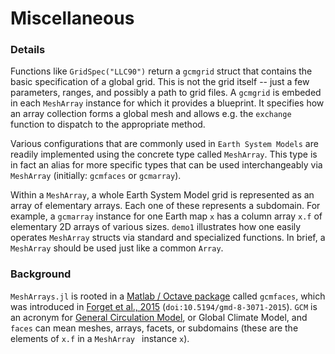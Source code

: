 # Miscellaneous

### Details

Functions like `GridSpec("LLC90")` return a `gcmgrid` struct that contains the basic specification of a global grid. This is not the grid itself -- just a few parameters, ranges, and possibly a path to grid files. A `gcmgrid` is embeded in each `MeshArray` instance for which it provides a blueprint. It specifies how an array collection forms a global mesh and allows e.g. the `exchange` function to dispatch to the appropriate method. 

Various configurations that are commonly used in `Earth System Models` are readily implemented using the concrete type called `MeshArray`. This type is in fact an alias for more specific types that can be used interchangeably via `MeshArray` (initially: `gcmfaces` or `gcmarray`).

Within a `MeshArray`, a whole Earth System Model grid is represented as an array of elementary arrays. Each one of these represents a subdomain. For example, a `gcmarray` instance for one Earth map `x` has a column array `x.f` of elementary 2D arrays of various sizes. `demo1` illustrates how one easily operates `MeshArray` structs via standard and specialized functions. In brief, a `MeshArray` should be used just like a common `Array`.

### Background

`MeshArrays.jl` is rooted in a [Matlab / Octave package](https://gcmfaces.readthedocs.io/en/latest/) called `gcmfaces`, which was introduced in [Forget et al., 2015](http://www.geosci-model-dev.net/8/3071/2015/) (`doi:10.5194/gmd-8-3071-2015`). `GCM` is an acronym for [General Circulation Model](https://en.wikipedia.org/wiki/General_circulation_model), or Global Climate Model, and `faces` can mean meshes, arrays, facets, or subdomains (these are the elements of `x.f` in a `MeshArray ` instance `x`).
